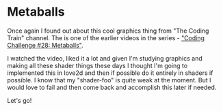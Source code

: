 # Metaballs

Once again I found out about this cool graphics thing from "The Coding Train"
channel. The is one of the earlier videos in the series - 
["Coding Challenge #28: Metaballs"][1].

I watched the video, liked it a lot and given I'm studying graphics and making
all these shader things these days I thought I'm going to implemented this
in love2d and then if possible do it entirely in shaders if possible. I know
that my "shader-foo" is quite weak at the moment. But I would love to fail and
then come back and accomplish this later if needed.

Let's go!

[1]: https://www.youtube.com/watch?v=ccYLb7cLB1I
[2]: https://en.wikipedia.org/wiki/Metaballs
